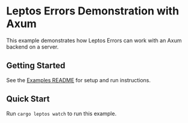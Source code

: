 # Leptos Errors Demonstration with Axum

This example demonstrates how Leptos Errors can work with an Axum backend on a server.

## Getting Started

See the [Examples README](../README.md) for setup and run instructions.

## Quick Start

Run `cargo leptos watch` to run this example.
